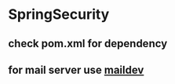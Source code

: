 # SpringSecurity
## check pom.xml for dependency
## for mail server use [maildev](https://github.com/maildev/maildev)
